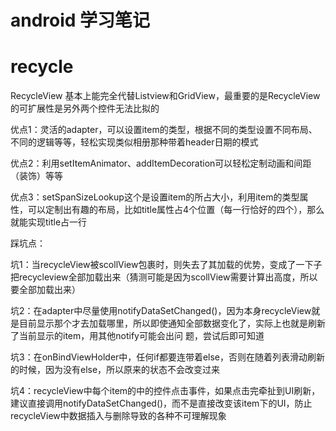 android 学习笔记
==================
# recycle

RecycleView 基本上能完全代替Listview和GridView，最重要的是RecycleView的可扩展性是另外两个控件无法比拟的

优点1：灵活的adapter，可以设置item的类型，根据不同的类型设置不同布局、不同的逻辑等等，轻松实现类似相册那种带着header日期的模式

优点2：利用setItemAnimator、addItemDecoration可以轻松定制动画和间距（装饰）等等

优点3：setSpanSizeLookup这个是设置item的所占大小，利用item的类型属性，可以定制出有趣的布局，比如title属性占4个位置（每一行恰好的四个），那么就能实现title占一行

踩坑点：

坑1：当recycleView被scollView包裹时，则失去了其加载的优势，变成了一下子把recycleview全部加载出来（猜测可能是因为scollView需要计算出高度，所以要全部加载出来）

坑2：在adapter中尽量使用notifyDataSetChanged()，因为本身recycleView就是目前显示那个才去加载哪里，所以即使通知全部数据变化了，实际上也就是刷新了当前显示的item，用其他notify可能会出问           题，尝试后即可知道

坑3：在onBindViewHolder中，任何if都要连带着else，否则在随着列表滑动刷新的时候，因为没有else，所以原来的状态不会改变过来

坑4：recycleView中每个item的中的控件点击事件，如果点击完牵扯到UI刷新，建议直接调用notifyDataSetChanged()，而不是直接改变该item下的UI，防止recycleView中数据插入与删除导致的各种不可理解现象

